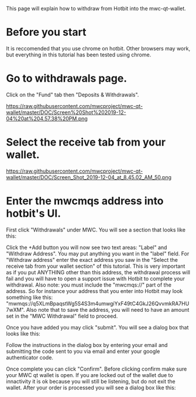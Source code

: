 This page will explain how to withdraw from Hotbit into the mwc-qt-wallet.

# Before you start

It is reccomended that you use chrome on hotbit. Other browsers may work, but everything in this tutorial has been tested using chrome.

# Go to withdrawals page.

Click on the "Fund" tab then "Deposits & Withdrawals".

https://raw.githubusercontent.com/mwcproject/mwc-qt-wallet/master/DOC/Screen%20Shot%202019-12-04%20at%204.57.38%20PM.png


# Select the receive tab from your wallet.

https://raw.githubusercontent.com/mwcproject/mwc-qt-wallet/master/DOC/Screen_Shot_2019-12-04_at_8.45.02_AM_50.png

# Enter the mwcmqs address into hotbit's UI.

First click "Withdrawals" under MWC. You will see a section that looks like this:


Click the +Add button you will now see two text areas: "Label" and "Withdraw Address". You may put anything you want in the "label" field. For "Withdraw address" enter the exact address you saw in the "Select the receive tab from your wallet section" of this tutorial. This is very important as if you put ANYTHING other than this address, the withdrawal process will fail and you will have to open a support issue with Hotbit to complete your withdrawal. Also note: you must include the "mwcmqs://" part of the address. So for instance your address that you enter into Hotbit may look something like this: "mwmqs://q5XLmBpaqstWg5S4S3m4umwgiYxF49tC4GkJ26QvvmkRA7HU7wXM". Also note that to save the address, you will need to have an amount set in the "MWC Withdrawal" field to proceed.


Once you have added you may click "submit". You will see a dialog box that looks like this:


Follow the instructions in the dialog box by entering your email and submitting the code sent to you via email and enter your google authenticator code.

Once complete you can click "Confirm". Before clicking confirm make sure your MWC qt wallet is open. If you are locked out of the wallet due to innactivity it is ok because you will still be listening, but do not exit the wallet. After your order is processed you will see a dialog box like this:




